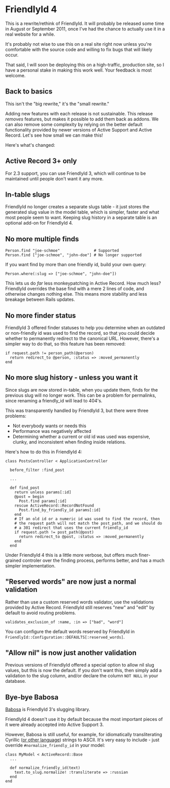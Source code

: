 # FriendlyId 4

This is a rewrite/rethink of FriendlyId. It will probably be released some time
in August or September 2011, once I've had the chance to actually use it in a
real website for a while.

It's probably not wise to use this on a real site right now unless you're
comfortable with the source code and willing to fix bugs that will likely occur.

That said, I will soon be deploying this on a high-traffic, production site, so
I have a personal stake in making this work well. Your feedback is most welcome.

## Back to basics

This isn't the "big rewrite," it's the "small rewrite."

Adding new features with each release is not sustainable. This release *removes*
features, but makes it possible to add them back as addons. We can also remove
some complexity by relying on the better default functionality provided by newer
versions of Active Support and Active Record. Let's see how small we can make
this!

Here's what's changed:

## Active Record 3+ only

For 2.3 support, you can use FriendlyId 3, which will continue to be maintained
until people don't want it any more.

## In-table slugs

FriendlyId no longer creates a separate slugs table - it just stores the
generated slug value in the model table, which is simpler, faster and what most
people seem to want. Keeping slug history in a separate table is an optional
add-on for FriendlyId 4.

## No more multiple finds

    Person.find "joe-schmoe"               # Supported
    Person.find ["joe-schmoe", "john-doe"] # No longer supported

If you want find by more than one friendly id, build your own query:

    Person.where(:slug => ["joe-schmoe", "john-doe"])

This lets us do *far* less monkeypatching in Active Record. How much less?
FriendlyId overrides the base find with a mere 2 lines of code, and otherwise
changes nothing else. This means more stability and less breakage between Rails
updates.

## No more finder status

FriendlyId 3 offered finder statuses to help you determine when an outdated
or non-friendly id was used to find the record, so that you could decide whether
to permanently redirect to the canonical URL. However, there's a simpler way to
do that, so this feature has been removed:

    if request.path != person_path(@person)
      return redirect_to @person, :status => :moved_permanently
    end

## No more slug history - unless you want it

Since slugs are now stored in-table, when you update them, finds for the
previous slug will no longer work. This can be a problem for permalinks, since
renaming a friendly_id will lead to 404's.

This was transparently handled by FriendlyId 3, but there were three problems:

* Not everybody wants or needs this
* Performance was negatively affected
* Determining whether a current or old id was used was expensive, clunky, and
  inconsistent when finding inside relations.

Here's how to do this in FriendlyId 4:

    class PostsController < ApplicationController

      before_filter :find_post

      ...

      def find_post
        return unless params[:id]
        @post = begin
          Post.find params[:id]
        rescue ActiveRecord::RecordNotFound
          Post.find_by_friendly_id params[:id]
        end
        # If an old id or a numeric id was used to find the record, then
        # the request path will not match the post_path, and we should do
        # a 301 redirect that uses the current friendly_id
        if request.path != post_path(@post)
          return redirect_to @post, :status => :moved_permanently
        end
      end

Under FriendlyId 4 this is a little more verbose, but offers much finer-grained
controler over the finding process, performs better, and has a much simpler
implementation.

## "Reserved words" are now just a normal validation

Rather than use a custom reserved words validator, use the validations provided
by Active Record. FriendlyId still reserves "new" and "edit" by default to avoid
routing problems.

    validates_exclusion_of :name, :in => ["bad", "word"]

You can configure the default words reserved by FriendlyId in
`FriendlyId::Configuration::DEFAULTS[:reserved_words]`.

## "Allow nil" is now just another validation

Previous versions of FriendlyId offered a special option to allow nil slug
values, but this is now the default. If you don't want this, then simply add a
validation to the slug column, and/or declare the column `NOT NULL` in your
database.

## Bye-bye Babosa

[Babosa](http://github.com/norman/babosa) is FriendlyId 3's slugging library.

FriendlyId 4 doesn't use it by default because the most important pieces of it
were already accepted into Active Support 3.

However, Babosa is still useful, for example, for idiomatically transliterating
Cyrillic ([or other
language](https://github.com/norman/babosa/tree/master/lib/babosa/transliterator))
strings to ASCII. It's very easy to include - just override
`#normalize_friendly_id` in your model:

    class MyModel < ActiveRecord::Base
      ...

      def normalize_friendly_id(text)
        text.to_slug.normalize! :transliterate => :russian
      end
    end
